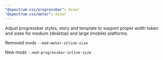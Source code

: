 ```yaml
---
"@spectrum-css/progressbar": minor
"@spectrum-css/meter": minor
---
```


Adjust progressbar styles, story and template to support proper width token and sizes for medium (desktop) and large (mobile) platforms.

Removed mods
`--mod-meter-inline-size`

New mods
`--mod-progressbar-inline-size`
